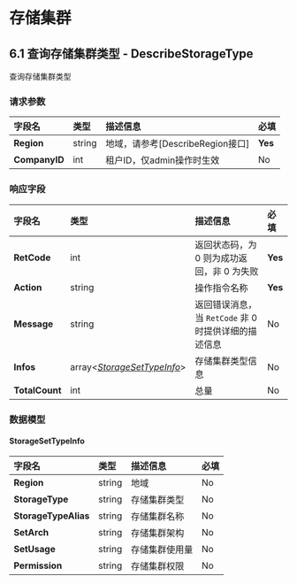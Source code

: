 



# 存储集群


    
    
## 6.1 查询存储集群类型 - DescribeStorageType

查询存储集群类型

### 请求参数



| 字段名 | 类型 | 描述信息 | 必填 |
|:---|:---|:---|:---|
| **Region** | string | 地域，请参考[DescribeRegion接口] | **Yes** |
| **CompanyID** | int | 租户ID，仅admin操作时生效 | No |

### 响应字段



| 字段名 | 类型 | 描述信息 | 必填 |
|:---|:---|:---|:---|
| **RetCode** | int | 返回状态码，为 0 则为成功返回，非 0 为失败 | **Yes** |
| **Action** | string | 操作指令名称 | **Yes** |
| **Message** | string | 返回错误消息，当 `RetCode` 非 0 时提供详细的描述信息 | No |
| **Infos** | array<[*StorageSetTypeInfo*](#StorageSetTypeInfo)> | 存储集群类型信息 | No |
| **TotalCount** | int | 总量 | No |



### 数据模型


    

    
#### StorageSetTypeInfo

| 字段名 | 类型 | 描述信息 | 必填 |
|:---|:---|:---|:---|
| **Region** | string | 地域 | No |
| **StorageType** | string | 存储集群类型 | No |
| **StorageTypeAlias** | string | 存储集群名称 | No |
| **SetArch** | string | 存储集群架构 | No |
| **SetUsage** | string | 存储集群使用量 | No |
| **Permission** | string | 存储集群权限 | No |

    

    







